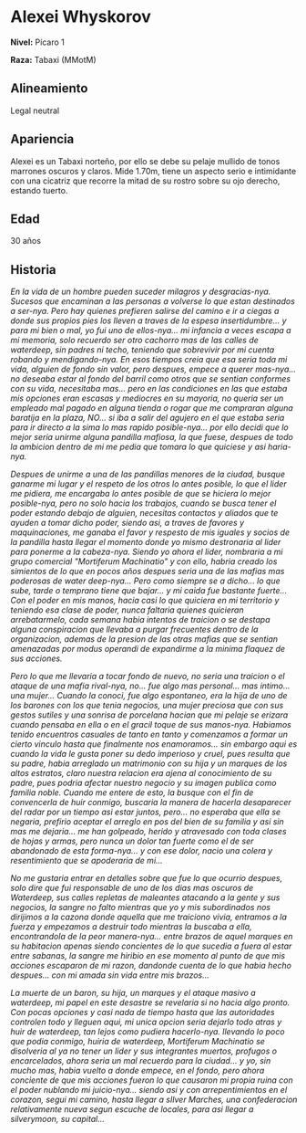 # Alexei Whyskorov

**Nivel:** Pícaro 1

**Raza:** Tabaxi (MMotM)

## Alineamiento
Legal neutral

## Apariencia
Alexei es un Tabaxi norteño, por ello se debe su pelaje mullido de tonos marrones oscuros y claros. Mide 1.70m, tiene un aspecto serio e intimidante con una cicatriz que recorre la mitad de su rostro sobre su ojo derecho, estando tuerto.

## Edad
30 años

## Historia
*En la vida de un hombre pueden suceder milagros y desgracias-nya. Sucesos que encaminan a las personas a volverse lo que estan destinados a ser-nya. Pero hay quienes prefieren salirse del camino e ir a ciegas a donde sus propios pies los lleven a traves de la espesa insertidumbre... y para mi bien o mal, yo fui uno de ellos-nya... mi infancia a veces escapa a mi memoria, solo recuerdo ser otro cachorro mas de las calles de waterdeep, sin padres ni techo, teniendo que sobrevivir por mi cuenta robando y mendigando-nya. En esos tiempos creia que esa seria toda mi vida, alguien de fondo sin valor, pero despues, empece a querer mas-nya... no deseaba estar al fondo del barril como otros que se sentian conformes con su vida, necesitaba mas... pero en las condiciones en las que estaba mis opciones eran escasas y mediocres en su mayoria, no queria ser un empleado mal pagado en alguna tienda o rogar que me compraran alguna baratija en la plaza, NO... si iba a salir del agujero en el que estaba seria para ir directo a la sima lo mas rapido posible-nya... por ello decidi que lo mejor seria unirme alguna pandilla mafiosa, la que fuese, despues de todo la ambicion dentro de mi me pedia que tomara lo que quiciese y asi haria-nya.*

*Despues de unirme a una de las pandillas menores de la ciudad, busque ganarme mi lugar y el respeto de los otros lo antes posible, lo que el lider me pidiera, me encargaba lo antes posible de que se hiciera lo mejor posible-nya, pero no solo hacia los trabajos, cuando se busca tener el poder estando debajo de alguien, necesitas contactos y aliados que te ayuden a tomar dicho poder, siendo asi, a traves de favores y maquinaciones, me ganaba el favor y respesto de mis iguales y socios de la pandilla hasta llegar el momento donde yo mismo destronaria al lider para ponerme a la cabeza-nya. Siendo yo ahora el lider, nombraria a mi grupo comercial "Mortiferum Machinatio" y con ello, habria creado los simientos de lo que en pocos años despues seria una de las mafias mas poderosas de water deep-nya... Pero como siempre se a dicho... lo que sube, tarde o temprano tiene que bajar... y mi caida fue bastante fuerte... Con el poder en mis manos, hacia casi lo que quiciera en mi territorio y teniendo esa clase de poder, nunca faltaria quienes quicieran arrebatarmelo, cada semana habia intentos de traicion o se destapa alguna conspiracion que llevaba a purgar frecuentes dentro de la organizacion, ademas de la presion de las otras mafias que se sentian amenazadas por modus operandi de expandirme a la minima flaquez de sus acciones.*

*Pero lo que me llevaria a tocar fondo de nuevo, no seria una traicion o el ataque de una mafia rival-nya, no... fue algo mas personal... mas intimo... una mujer... Cuando la conoci, fue algo espontaneo, era la hija de uno de los barones con los que tenia negocios, una mujer preciosa que con sus gestos sutiles y una sonrisa de porcelana hacian que mi pelaje se erizara cuando pensaba en ella o en el gracil toque de sus manos-nya. Habiamos tenido encuentros casuales de tanto en tanto y comenzamos a formar un cierto vinculo hasta que finalmente nos enamoramos... sin embargo aqui es cuando la vida le gusta poner su dedo imperioso y cruel, pues resulta que su padre, habia arreglado un matrimonio con su hija y un marques de los altos estratos, claro nuestra relacion era ajena al conocimiento de su padre, pues podria afectar nuestro negocio y su imagen publica como familia noble. Cuando me entere de esto, la busque con el fin de convencerla de huir conmigo, buscaria la manera de hacerla desaparecer del radar por un tiempo asi estar juntos, pero... no esperaba que ella se negaria, prefirio aceptar el arreglo en pos del bien de su familia y asi sin mas me dejaria... me han golpeado, herido y atravesado con toda clases de hojas y armas,  pero nunca un dolor tan fuerte como el de ser abandonado de esta forma-nya... y con ese dolor, nacio una colera y resentimiento que se apoderaria de mi...*

*No me gustaria entrar en detalles sobre que fue lo que ocurrio despues, solo dire que fui responsable de uno de los dias mas oscuros de Waterdeep, sus calles repletas de maleantes atacando a la gente y sus negocios, la sangre no falto mientras que yo y mis subordinados nos dirijimos a la cazona donde aquella que me traiciono vivia, entramos a la fuerza y empezamos a destruir todo mientras la buscaba a ella, encontrandola de la peor manera-nya... entre brazos de aquel marques en su habitacion apenas siendo concientes de lo que sucedia a fuera al estar entre sabanas, la sangre me hiribio en ese momento al punto de que mis acciones escaparon de mi razon, dandonde cuenta de lo que habia hecho despues... con mi amada sin vida entre mis brazos...*

*La muerte de un baron, su hija, un marques y el ataque masivo a waterdeep, mi papel en este desastre se revelaria si no hacia algo pronto. Con pocas opciones y casi nada de tiempo hasta que las autoridades controlen todo y lleguen aqui, mi unica opcion seria dejarlo todo atras y huir de waterdeep, tan lejos como pudiera hacerlo-nya. llevando lo poco que podia conmigo, huiria de waterdeep, Mortiferum Machinatio se disolveria al ya no tener un lider y sus integrantes muertos, profugos o encarcelados, ahora seria un mal recuerdo para la ciudad... y yo, sin mucho mas, habia vuelto a donde empece, en el fondo, pero ahora conciente de que mis acciones fueron lo que causaron mi propia ruina con el poder nublando mi juicio-nya... siendo asi y con arrepentimientos en el corazon, segui mi camino, hasta llegar a sIlver Marches, una confederacion relativamente nueva segun escuche de locales, para asi llegar a silverymoon, su capital...*

